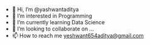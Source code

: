 - 👋 Hi, I’m @yashwantaditya
- 👀 I’m interested in Programming
- 🌱 I’m currently learning Data Science
- 💞️ I’m looking to collaborate on ...
- 📫 How to reach me yeshwant654aditya@gmail.com

<!---
yashwantaditya/yashwantaditya is a ✨ special ✨ repository because its `README.md` (this file) appears on your GitHub profile.
You can click the Preview link to take a look at your changes.
--->

